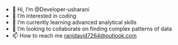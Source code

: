 - 👋 Hi, I’m @Developer-usharani
- 👀 I’m interested in coding
- 🌱 I’m currently learning advanced analytical skills
- 💞️ I’m looking to collaborate on finding complex patterns of data
- 📫 How to reach me ranidavid7264@outlook.com

<!---
Developer-usharani/Developer-usharani is a ✨ special ✨ repository because its `README.md` (this file) appears on your GitHub profile.
You can click the Preview link to take a look at your changes.
--->
